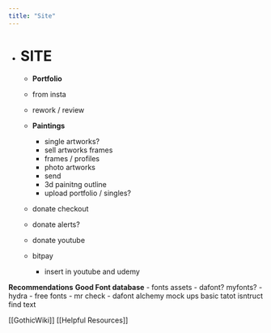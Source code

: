 ```yaml
---
title: "Site"
---
```

- # SITE
    - **Portfolio**
    -   from insta 
    -   rework / review
    -   **Paintings**
        -   single artworks?
        -   sell artworks frames
        -   frames / profiles
        -   photo artworks
        -   send
        -   3d painitng outline
        -   upload portfolio / singles?
    -   donate checkout

    -   donate alerts? 
    -   donate youtube
    -   bitpay
        -   insert in youtube and udemy



**Recommendations**
		**Good Font database** 
			- fonts assets
			- dafont? myfonts? 
			- hydra 
			- free fonts 
			- mr check 
			- dafont 
		alchemy
		mock ups
		basic tatot isntruct 
		find text 

[[GothicWiki]]
[[Helpful Resources]]